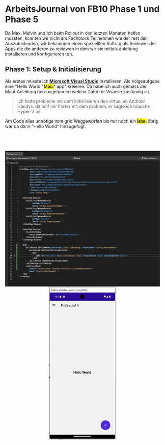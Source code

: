 
# ArbeitsJournal von FB10 Phase 1 und Phase 5

Da Max, Melvin und Ich beim Rollout in den letzten Monaten helfen mussten, konnten wir nicht am Fachblock Teilnehmen wie der rest der Auszubildenden,  wir bekammen einen spezielllen Auftrag als Reviewer der Apps die die anderen zu reviewen in dem wir sie mittels anleitung installieren und konfigurieren tun.

## Phase 1: Setup & Initialisierung

Als erstes musste ich **[Microsoft Visual Studio](https://dotnet.microsoft.com/en-us/learn/maui/first-app-tutorial/modify)** installieren. Als Volgeaufgabe eine "Hello World "<mark>Maui</mark>" app" kreieren. Da habe ich auch gemäss der Maui-Anleitung herausgefunden welche Datei für Visuelle zuständig ist. 

> Ich hatte probleme mit dem initiallisieren des virtuellen Android Handys. da half mir Porter mit dem problem, er sagte ich brauche Hyper-V an.

Am Code alles unnötige vom grid Weggeworfen bis nur noch ein <mark>label</mark> übrig war da dann "Hello World" hinzugefügt. 
<p align="center">
  <img src="pics/FB10Phase1Code.PNG" style="height: 500px; margin-right: 10px; vertical-align: top;">
  <img src="pics/FB10Phase1Output.PNG" style="height: 500px; vertical-align: top;">
</p>
